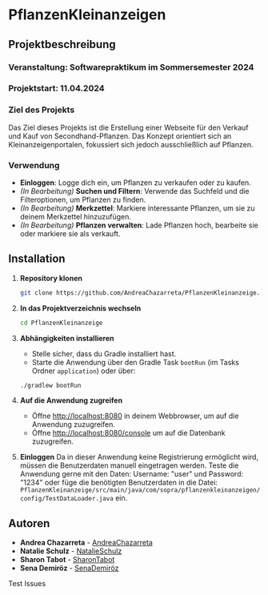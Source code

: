 # PflanzenKleinanzeigen

## Projektbeschreibung

### Veranstaltung: Softwarepraktikum im Sommersemester 2024
### Projektstart: 11.04.2024

### Ziel des Projekts
Das Ziel dieses Projekts ist die Erstellung einer Webseite für den Verkauf und Kauf von Secondhand-Pflanzen.
Das Konzept orientiert sich an Kleinanzeigenportalen, fokussiert sich jedoch ausschließlich auf Pflanzen.

### Verwendung
- **Einloggen**: Logge dich ein, um Pflanzen zu verkaufen oder zu kaufen.
- _(In Bearbeitung)_ **Suchen und Filtern**: Verwende das Suchfeld und die Filteroptionen, um Pflanzen zu finden.
- _(In Bearbeitung)_ **Merkzettel**: Markiere interessante Pflanzen, um sie zu deinem Merkzettel hinzuzufügen.
- _(In Bearbeitung)_ **Pflanzen verwalten**: Lade Pflanzen hoch, bearbeite sie oder markiere sie als verkauft.

## Installation
1. **Repository klonen**
    ```bash
   git clone https://github.com/AndreaChazarreta/PflanzenKleinanzeige.git
    ```
2. **In das Projektverzeichnis wechseln**
    ```bash
    cd PflanzenKleinanzeige
    ```
3. **Abhängigkeiten installieren**
   - Stelle sicher, dass du Gradle installiert hast.
   - Starte die Anwendung über den Gradle Task `bootRun` (im Tasks Ordner `application`) oder über:
    ```bash
    ./gradlew bootRun
    ```
4. **Auf die Anwendung zugreifen**
   - Öffne [http://localhost:8080](http://localhost:8080/) in deinem Webbrowser, um auf die Anwendung zuzugreifen.
   - Öffne [http://localhost:8080/console](http://localhost:8080/console) um auf die Datenbank zuzugreifen.

5. **Einloggen**
   Da in dieser Anwendung keine Registrierung ermöglicht wird, müssen die Benutzerdaten manuell eingetragen werden.
   Teste die Anwendung gerne mit den Daten: Username: "user" und Password: "1234" oder füge die benötigten Benutzerdaten in die Datei:
   `PflanzenKleinanzeige/src/main/java/com/sopra/pflanzenkleinanzeigen/config/TestDataLoader.java` ein.

## Autoren
- **Andrea Chazarreta** - [AndreaChazarreta](https://github.com/AndreaChazarreta)
- **Natalie Schulz** - [NatalieSchulz](https://github.com/NatalieSchulz99)
- **Sharon Tabot** - [SharonTabot](https://github.com/sharii9)
- **Sena Demiröz** - [SenaDemiröz](https://github.com/Senadem03)

Test Issues